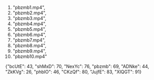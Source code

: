 1. "pbzmb1.mp4",
2. "pbzmb2.mp4",
3. "pbzmb3.mp4",
4. "pbzmb4.mp4",
5. "pbzmb5.mp4",
6. "pbzmb6.mp4",
7. "pbzmb7.mp4",
8. "pbzmb8.mp4",
9. "pbzmb9.mp4",
10. "pbzmb10.mp4"


{"bcUtE": 43, "shMxD": 70, "NexYc": 76, "pbzmb": 69, "ADNke": 44, "ZkKVg": 26, "phbIO": 46, "CKzQf": 80, "JujfE": 83, "XlQGT": 91}



